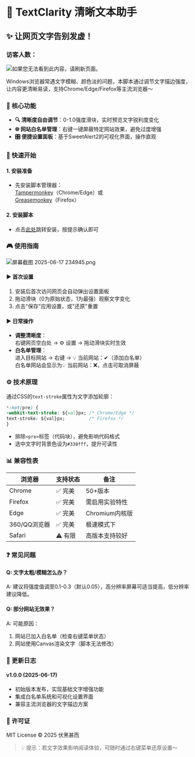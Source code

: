 # 📖 TextClarity 清晰文本助手  
## ✨ 让网页文字告别发虚！  
### 访客人数：
<img src="https://count.kjchmc.cn/get/@TextClarity-Assistant?theme=asoul" alt="如果您无法看到此内容，请刷新页面。">  

Windows浏览器常遇文字模糊、颜色淡的问题，本脚本通过调节文字描边强度，让内容更清晰易读，支持Chrome/Edge/Firefox等主流浏览器～  

### 🌟 核心功能  
- **🔍 清晰度自由调节**：0-1.0强度滑块，实时预览文字锐利度变化  
- **🌐 网站白名单管理**：右键一键屏蔽特定网站效果，避免过度增强  
- **🎛 便捷设置面板**：基于SweetAlert2的可视化界面，操作直观  

### 🚀 快速开始  
#### 1. 安装准备  
- 先安装脚本管理器：    
[Tampermonkey](https://tampermonkey.net/)（Chrome/Edge）或    
[Greasemonkey](https://addons.mozilla.org/firefox/addon/greasemonkey/)（Firefox）  
#### 2. 安装脚本  
- 点击[此处](https://greasyfork.org/zh-CN/scripts/539737-textclarity%E6%B8%85%E6%99%B0%E6%96%87%E6%9C%AC%E5%8A%A9%E6%89%8B)跳转安装，按提示确认即可  

### 🎮 使用指南  
![屏幕截图 2025-06-17 234945.png](https://scriptcat.org/api/v2/resource/image/xzZAdDLWcacdWer5)
#### ▶ 首次设置  
1. 安装后首次访问网页会自动弹出设置面板  
2. 拖动滑块（0为原始状态，1为最强）观察文字变化  
3. 点击"保存"应用设置，或"还原"重置  

#### ▶ 日常操作  
- **调整清晰度**：    
右键网页空白处 → ⚙ 设置 → 拖动滑块实时生效  
- **白名单管理**：    
进入目标网站 → 右键 → 💡 当前网站：✔（添加白名单）    
白名单网站会显示为💡 当前网站：❌，点击可取消屏蔽  

### ⚙ 技术原理  
通过CSS的`text-stroke`属性为文字添加轮廓：  
```css
*:not(pre) {    
-webkit-text-stroke: ${val}px; /* Chrome/Edge */    
text-stroke: ${val}px;         /* Firefox */
}
```  
- 排除`<pre>`标签（代码块），避免影响代码格式  
- 选中文字时背景色设为`#338fff`，提升可读性  

### 📊 兼容性表  
| 浏览器        | 支持状态 | 备注                  |  
|---------------|----------|-----------------------|  
| Chrome        | ✅ 完美   | 50+版本               |  
| Firefox       | ✅ 完美   | 需启用实验特性        |  
| Edge          | ✅ 完美   | Chromium内核版        |  
| 360/QQ浏览器  | ✅ 完美   | 极速模式下            |  
| Safari        | ⚠ 有限   | 高版本支持较好        |  

### ❓ 常见问题  
#### Q: 文字太粗/模糊怎么办？  
A: 建议将强度值调至0.1-0.3（默认0.05），高分辨率屏幕可适当提高，低分辨率建议降低。  
#### Q: 部分网站无效果？  
A: 可能原因：  
1. 网站已加入白名单（检查右键菜单状态）  
2. 网站使用Canvas渲染文字（脚本无法修改）  

### 📝 更新日志  
#### v1.0.0 (2025-06-17)  
- 初始版本发布，实现基础文字增强功能  
- 集成白名单系统和可视化设置界面  
- 兼容主流浏览器的文字描边方案  
### 📄 许可证  
MIT License © 2025 伏黑甚而  

> 💡 提示：若文字效果影响阅读体验，可随时通过右键菜单还原设置～
